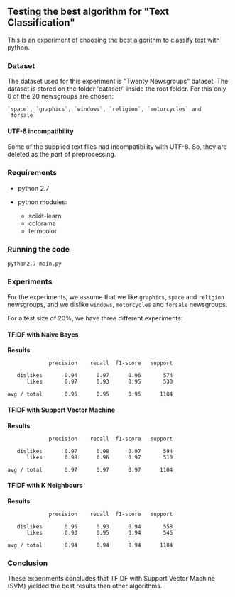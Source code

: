 ## Testing the best algorithm for "Text Classification"

This is an experiment of choosing the best algorithm to classify text with python.

### Dataset

The dataset used for this experiment is "Twenty Newsgroups" dataset. The dataset is stored on the folder 'dataset/' inside the root folder. For this only 6 of the 20 newsgroups are chosen:

	`space`, `graphics`, `windows`, `religion`, `motorcycles` and `forsale`

#### UTF-8 incompatibility

Some of the supplied text files had incompatibility with UTF-8. So, they are deleted as the part of preprocessing.

### Requirements

* python 2.7

* python modules:

  * scikit-learn
  * colorama
  * termcolor

### Running the code

	python2.7 main.py

### Experiments

For the experiments, we assume that we like `graphics`, `space` and `religion` newsgroups, and we dislike `windows`, `motorcycles` and `forsale` newsgroups.

For a test size of 20%, we have three different experiments:

#### TFIDF with Naive Bayes
__Results__:

```
             precision    recall  f1-score   support

   dislikes       0.94      0.97      0.96       574
      likes       0.97      0.93      0.95       530

avg / total       0.96      0.95      0.95      1104
```
#### TFIDF with Support Vector Machine
__Results__:

```
             precision    recall  f1-score   support

   dislikes       0.97      0.98      0.97       594
      likes       0.98      0.96      0.97       510

avg / total       0.97      0.97      0.97      1104
```
#### TFIDF with K Neighbours
__Results__:

```
             precision    recall  f1-score   support

   dislikes       0.95      0.93      0.94       558
      likes       0.93      0.95      0.94       546

avg / total       0.94      0.94      0.94      1104
```

### Conclusion

These experiments concludes that TFIDF with Support Vector Machine (SVM) yielded the best results than other algorithms.